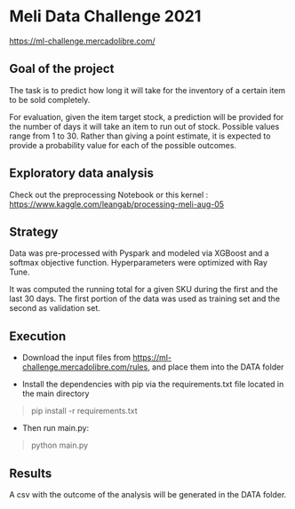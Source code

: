 # Meli Data Challenge 2021

https://ml-challenge.mercadolibre.com/

## Goal of the project

The task is to predict how long it will take for the inventory of a certain item to be sold completely. 

For evaluation, given the item target stock, a prediction will be provided for the number of days it will take an item to run out of stock. Possible values range from 1 to 30. Rather than giving a point estimate, it is expected to provide a probability value for each of the possible outcomes.


## Exploratory data analysis

Check out the preprocessing Notebook or this kernel : https://www.kaggle.com/leangab/processing-meli-aug-05


## Strategy 

Data was pre-processed with Pyspark and modeled via XGBoost and a softmax objective function. Hyperparameters were optimized with Ray Tune. 

It was computed the running total for a given SKU during the first and the last 30 days. 
The first portion of the data was used as training set and the second as validation set.


## Execution

- Download the input files from 
https://ml-challenge.mercadolibre.com/rules, and place them into the DATA folder

* Install the dependencies with pip via the requirements.txt file located in the main directory

>  pip install -r requirements.txt

* Then run main.py:

> python main.py 

## Results
A csv with the outcome of the analysis will be generated in the DATA folder.
